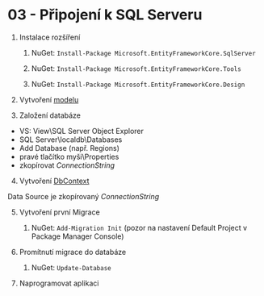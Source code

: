 ﻿# 03 - Připojení k SQL Serveru
1. Instalace rozšíření

    1. NuGet: `Install-Package Microsoft.EntityFrameworkCore.SqlServer`
    
    1. NuGet: `Install-Package Microsoft.EntityFrameworkCore.Tools`
    
    1. NuGet: `Install-Package Microsoft.EntityFrameworkCore.Design`
    
2. Vytvoření [modelu](https://github.com/MichalStehlik/EfcExamples/tree/master/Efc03SqlServerConsole/Data)

3. Založení databáze

- VS: View\SQL Server Object Explorer
- SQL Server\localdb\Databases
- Add Database (např. Regions)
- pravé tlačítko myši\Properties
- zkopírovat *ConnectionString*

4. Vytvoření [DbContext](https://github.com/MichalStehlik/EfcExamples/blob/master/Efc03SqlServerConsole/Data/ApplicationDbContext.cs)

Data Source je zkopírovaný *ConnectionString*

5. Vytvoření první Migrace
    1. NuGet: `Add-Migration Init` (pozor na nastavení Default Project v Package Manager Console)

6. Promítnutí migrace do databáze
    1. NuGet: `Update-Database`

7. Naprogramovat aplikaci
